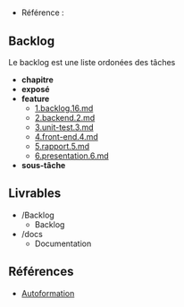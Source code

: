 #  

- Référence :   

 

## Backlog 

Le backlog est une liste ordonées des tâches 

- **chapitre** 
- **exposé** 
- **feature** 
  - [1.backlog.16.md](./Backlog/feature/1.backlog.16.md) 
  - [2.backend.2.md](./Backlog/feature/2.backend.2.md) 
  - [3.unit-test.3.md](./Backlog/feature/3.unit-test.3.md) 
  - [4.front-end.4.md](./Backlog/feature/4.front-end.4.md) 
  - [5.rapport.5.md](./Backlog/feature/5.rapport.5.md) 
  - [6.presentation.6.md](./Backlog/feature/6.presentation.6.md) 
- **sous-tâche** 
## Livrables 

 

- /Backlog 
  - Backlog 
- /docs 
  - Documentation 
## Références 

 

- [Autoformation](#) 


